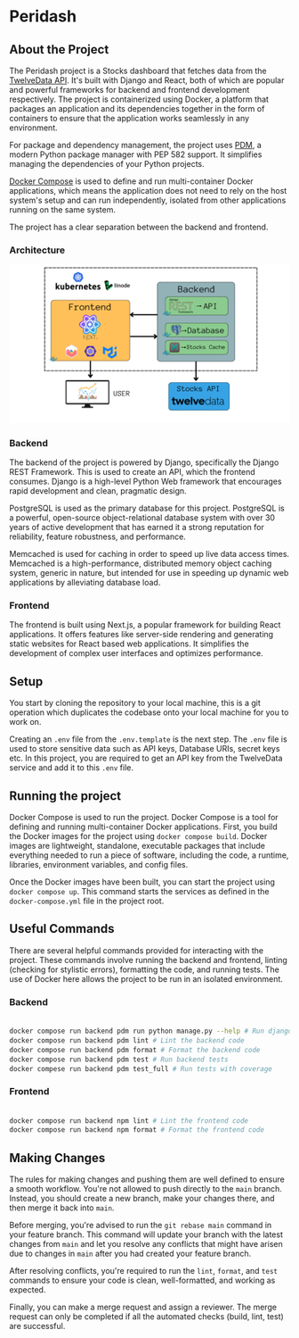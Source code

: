 # Peridash

## About the Project

The Peridash project is a Stocks dashboard that fetches data from the [TwelveData API](https://twelvedata.com/). It's built with Django and React, both of which are popular and powerful frameworks for backend and frontend development respectively. The project is containerized using Docker, a platform that packages an application and its dependencies together in the form of containers to ensure that the application works seamlessly in any environment.

For package and dependency management, the project uses [PDM](https://pdm.fming.dev/), a modern Python package manager with PEP 582 support. It simplifies managing the dependencies of your Python projects.

[Docker Compose](https://docs.docker.com/compose/) is used to define and run multi-container Docker applications, which means the application does not need to rely on the host system's setup and can run independently, isolated from other applications running on the same system.

The project has a clear separation between the backend and frontend. 


### Architecture

![Architecture](./imgs/arch.png)

### Backend

The backend of the project is powered by Django, specifically the Django REST Framework. This is used to create an API, which the frontend consumes. Django is a high-level Python Web framework that encourages rapid development and clean, pragmatic design.

PostgreSQL is used as the primary database for this project. PostgreSQL is a powerful, open-source object-relational database system with over 30 years of active development that has earned it a strong reputation for reliability, feature robustness, and performance.

Memcached is used for caching in order to speed up live data access times. Memcached is a high-performance, distributed memory object caching system, generic in nature, but intended for use in speeding up dynamic web applications by alleviating database load.

### Frontend

The frontend is built using Next.js, a popular framework for building React applications. It offers features like server-side rendering and generating static websites for React based web applications. It simplifies the development of complex user interfaces and optimizes performance.



## Setup

You start by cloning the repository to your local machine, this is a git operation which duplicates the codebase onto your local machine for you to work on.

Creating an `.env` file from the `.env.template` is the next step. The `.env` file is used to store sensitive data such as API keys, Database URIs, secret keys etc. In this project, you are required to get an API key from the TwelveData service and add it to this `.env` file.

## Running the project

Docker Compose is used to run the project. Docker Compose is a tool for defining and running multi-container Docker applications. First, you build the Docker images for the project using `docker compose build`. Docker images are lightweight, standalone, executable packages that include everything needed to run a piece of software, including the code, a runtime, libraries, environment variables, and config files.

Once the Docker images have been built, you can start the project using `docker compose up`. This command starts the services as defined in the `docker-compose.yml` file in the project root.

## Useful Commands

There are several helpful commands provided for interacting with the project. These commands involve running the backend and frontend, linting (checking for stylistic errors), formatting the code, and running tests. The use of Docker here allows the project to be run in an isolated environment.


### Backend

```bash

docker compose run backend pdm run python manage.py --help # Run django commands
docker compose run backend pdm lint # Lint the backend code
docker compose run backend pdm format # Format the backend code
docker compose run backend pdm test # Run backend tests
docker compese run backend pdm test_full # Run tests with coverage
```



### Frontend

```bash

docker compose run backend npm lint # Lint the frontend code
docker compose run backend npm format # Format the frontend code

```


## Making Changes

The rules for making changes and pushing them are well defined to ensure a smooth workflow. You're not allowed to push directly to the `main` branch. Instead, you should create a new branch, make your changes there, and then merge it back into `main`.

Before merging, you're advised to run the `git rebase main` command in your feature branch. This command will update your branch with the latest changes from `main` and let you resolve any conflicts that might have arisen due to changes in `main` after you had created your feature branch.

After resolving conflicts, you're required to run the `lint`, `format`, and `test` commands to ensure your code is clean, well-formatted, and working as expected.

Finally, you can make a merge request and assign a reviewer. The merge request can only be completed if all the automated checks (build, lint, test) are successful.



```
